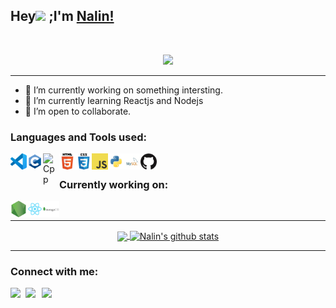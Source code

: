 
##  Hey<img src="https://github.com/TheDudeThatCode/TheDudeThatCode/blob/master/Assets/Hi.gif" width="29px"> ;I'm [Nalin!](https://jarvis8.github.io) 

<br />
<p align="center">
  <img src="https://readme-typing-svg.herokuapp.com/?lines=An+undergraduate+CSE+student&font=Fira%20Code&center=true&width=1100&height=50">
</p>

---
     
- 🔭 I’m currently working on something intersting.
- 🌱 I’m currently learning Reactjs and Nodejs
- 👯 I’m open to collaborate.
### Languages and Tools used:

<img align="left" alt="Visual Studio Code" width="26px" src="https://raw.githubusercontent.com/github/explore/80688e429a7d4ef2fca1e82350fe8e3517d3494d/topics/visual-studio-code/visual-studio-code.png" />
<img align="left" alt="C" width="26px" src="https://raw.githubusercontent.com/github/explore/80688e429a7d4ef2fca1e82350fe8e3517d3494d/topics/c/c.png" />
<img align="left" alt="Cpp" width="26px" src="https://raw.githubusercontent.com/isocpp/logos/master/cpp_logo.png" />
<img align="left" alt="HTML5" width="26px" src="https://raw.githubusercontent.com/github/explore/80688e429a7d4ef2fca1e82350fe8e3517d3494d/topics/html/html.png" />
<img align="left" alt="CSS3" width="26px" src="https://raw.githubusercontent.com/github/explore/80688e429a7d4ef2fca1e82350fe8e3517d3494d/topics/css/css.png" />
<img align="left" alt="JavaScript" width="26px" src="https://raw.githubusercontent.com/github/explore/80688e429a7d4ef2fca1e82350fe8e3517d3494d/topics/javascript/javascript.png" />
<img align="left" alt="MySQL" width="26px" src="https://raw.githubusercontent.com/github/explore/80688e429a7d4ef2fca1e82350fe8e3517d3494d/topics/python/python.png" />
<img align="left" alt="MySQL" width="26px" src="https://raw.githubusercontent.com/github/explore/80688e429a7d4ef2fca1e82350fe8e3517d3494d/topics/mysql/mysql.png" />
<img align="left" alt="GitHub" width="26px" src="https://raw.githubusercontent.com/github/explore/78df643247d429f6cc873026c0622819ad797942/topics/github/github.png" />
<br />

### Currently working on:
<img align="left" alt="Node.js" width="26px" src="https://raw.githubusercontent.com/github/explore/80688e429a7d4ef2fca1e82350fe8e3517d3494d/topics/nodejs/nodejs.png" />
<img align="left" alt="React" width="26px" src="https://raw.githubusercontent.com/github/explore/80688e429a7d4ef2fca1e82350fe8e3517d3494d/topics/react/react.png" />
<img align="left" alt="MongoDB" width="26px" src="https://raw.githubusercontent.com/github/explore/80688e429a7d4ef2fca1e82350fe8e3517d3494d/topics/mongodb/mongodb.png" />

<br />

---
<div align = "center">
<a href="https://github.com/jarvis8">
  <img align="center" src="https://github-readme-stats.vercel.app/api/top-langs/?username=jarvis8&theme=tokyonight&hide_border=true" />
</a>
<a href="https://github.com/jarvis8">
 <img align="center" src="https://github-readme-stats.vercel.app/api?username=jarvis8&show_icons=true&theme=tokyonight&hide_border=true" alt="Nalin's github stats"/>
</a>
</div>

---

### Connect with me:
<a href="https://www.linkedin.com/in/nalin-banga-b19a27133/">
  <img align="left" width="24px" src="https://cdn-icons-png.flaticon.com/512/174/174857.png"  />
</a>
<a href="mailto:nalin.banga@gmail.com">
  <img align="left" width="26px" src="https://cdn-icons-png.flaticon.com/512/281/281769.png" />
</a>
<a href="https://www.instagram.com/nalin_banga/">
  <img align="left" width="26px" src="https://upload.wikimedia.org/wikipedia/commons/thumb/a/a5/Instagram_icon.png/1024px-Instagram_icon.png" />
</a>
<br/>

